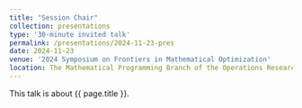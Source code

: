 ```yaml
---
title: "Session Chair"
collection: presentations
type: '30-minute invited talk'
permalink: /presentations/2024-11-23-pres
date: 2024-11-23
venue: '2024 Symposium on Frontiers in Mathematical Optimization'
location: The Mathematical Programming Branch of the Operations Research Society of China, Nanning, 2024.11.22-11.24
---
```


This talk is about {{ page.title }}.
